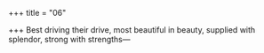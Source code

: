 +++
title = "06"

+++
Best driving their drive, most beautiful in beauty, supplied with  splendor, strong with strengths—